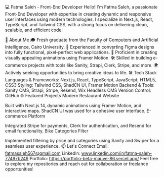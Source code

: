 💻 Fatma Saleh - Front-End Developer
Hello! I'm Fatma Saleh, a passionate Front-End Developer with expertise in creating dynamic and responsive user interfaces using modern technologies. I specialize in Next.js, React, TypeScript, and Tailwind CSS, with a strong focus on delivering clean, scalable, and efficient code.

🌟 About Me
🎓 Fresh graduate from the Faculty of Computers and Artificial Intelligence, Cairo University.
🚀 Experienced in converting Figma designs into fully functional, pixel-perfect web applications.
🎨 Proficient in creating visually appealing animations using Framer Motion.
🛠 Skilled in building e-commerce projects with tools like Sanity, Strapi, Clerk, Stripe, and more.
🌍 Actively seeking opportunities to bring creative ideas to life.
🛠 Tech Stack
Languages & Frameworks: Next.js, React, TypeScript, JavaScript, HTML5, CSS3
Styling: Tailwind CSS, ShadCN UI, Framer Motion
Backend & Tools: Sanity CMS, Strapi, Stripe, Resend, Wix Headless CMS
Version Control: GitHub
🌐 Featured Projects
Modern Restaurant Website

Built with Next.js 14, dynamic animations using Framer Motion, and interactive maps.
ShadCN UI was used for a cohesive user interface.
E-commerce Platform

Integrated Stripe for payments, Clerk for authentication, and Resend for email functionality.
Bike Categories Filter

Implemented filtering by price and categories using Sanity and Swiper for a seamless user experience.
📫 Let's Connect
Email: fatmasaleh567@gmail.com
LinkedIn: www.linkedin.com/in/fatma-saleh-77497b249
Portfolio: https://portfolio-beta-mauve-86.vercel.app/
Feel free to explore my repositories and reach out for collaboration or freelance opportunities!
